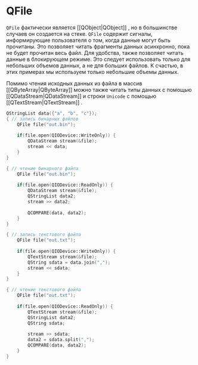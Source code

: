 # QFile

`QFile` фактически является [[QObject|QObject]] , но в большинстве случаев он создается на стеке. `QFile` содержит сигналы, информирующие пользователя о том, когда данные могут быть прочитаны. Это позволяет читать фрагменты данных асинхронно, пока не будет прочитан весь файл. Для удобства, также позволяет читать данные в блокирующем режиме. Это следует использовать только для небольших объемов данных, а не для больших файлов. К счастью, в этих примерах мы используем только небольшие объемы данных. 

Помимо чтения исходных данных из файла в массив [[QByteArray|QByteArray]] можно также читать типы данных с помощью [[QDataStream|QDataStream]] и строки `Unicode` с помощью [[QTextStream|QTextStream]] . 

```c++
QStringList data({"a", "b", "c"});
{ // запись бинарных файлов
	QFile file("out.bin");
	
	if(file.open(QIODevice::WriteOnly)) {
		QDataStream stream(&file); 
		stream << data;
	}
}

{ // чтение бинарного файла
	QFile file("out.bin");
	
	if(file.open(QIODevice::ReadOnly)) {
		QDataStream stream(&file);
		QStringList data2;
		stream >> data2;
		
		QCOMPARE(data, data2);
	}
}

{ // запись текстового файла
	QFile file("out.txt");
	
	if(file.open(QIODevice::WriteOnly)) {
		QTextStream stream(&file);
		QString sdata = data.join(",");
		stream << sdata;
	}
}

{ // чтение текстового файла
	QFile file("out.txt");
	
	if(file.open(QIODevice::ReadOnly)) {
		QTextStream stream(&file);
		QStringList data2;
		QString sdata;
		
		stream >> sdata;
		data2 = sdata.split(",");
		QCOMPARE(data, data2);
	}
}
```

















